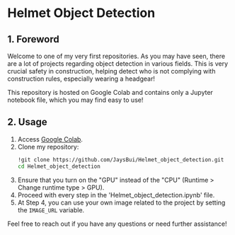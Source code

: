 # Helmet Object Detection

## 1. Foreword

Welcome to one of my very first repositories. As you may have seen, there are a lot of projects regarding object detection in various fields. This is very crucial safety in construction, helping detect who is not complying with construction rules, especially wearing a headgear!

This repository is hosted on Google Colab and contains only a Jupyter notebook file, which you may find easy to use!

## 2. Usage

1. Access [Google Colab](https://colab.research.google.com).
2. Clone my repository:
    ```bash
    !git clone https://github.com/JaysBui/Helmet_object_detection.git
    cd Helmet_object_detection
    ```
3. Ensure that you turn on the "GPU" instead of the "CPU" (Runtime > Change runtime type > GPU).
4. Proceed with every step in the 'Helmet_object_detection.ipynb' file.
5. At Step 4, you can use your own image related to the project by setting the `IMAGE_URL` variable.

Feel free to reach out if you have any questions or need further assistance!
